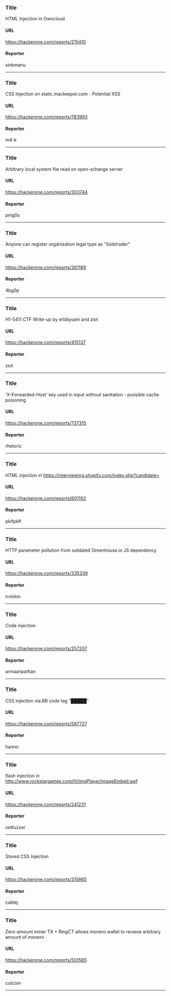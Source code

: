 ### Title
HTML Injection in Owncloud
#### URL 
https://hackerone.com/reports/215410
#### Reporter 
sinkmanu

---


### Title
CSS Injection on static.mackeeper.com - Potential XSS
#### URL 
https://hackerone.com/reports/783993
#### Reporter 
m4-k

---


### Title
Arbitrary local system file read on open-xchange server 
#### URL 
https://hackerone.com/reports/303744
#### Reporter 
pnig0s

---


### Title
Anyone can register organization legal type as "Soletrader"
#### URL 
https://hackerone.com/reports/361189
#### Reporter 
4bg0p

---


### Title
H1-5411 CTF Write-up by erbbysam and ziot
#### URL 
https://hackerone.com/reports/415137
#### Reporter 
ziot

---


### Title
'X-Forwarded-Host' key used in input without sanitation - possible cache poisoning
#### URL 
https://hackerone.com/reports/737315
#### Reporter 
rhetoric

---


### Title
HTML injection in https://interviewing.shopify.com/index.php?candidate=
#### URL 
https://hackerone.com/reports/601192
#### Reporter 
pklfpklf

---


### Title
HTTP parameter pollution from outdated Greenhouse.io JS dependency
#### URL 
https://hackerone.com/reports/335339
#### Reporter 
irvinlim

---


### Title
Code injection
#### URL 
https://hackerone.com/reports/257207
#### Reporter 
armaanpathan

---


### Title
CSS injection via BB code tag "█████"
#### URL 
https://hackerone.com/reports/587727
#### Reporter 
hanno

---


### Title
flash injection in http://www.rockstargames.com/IV/imgPlayer/imageEmbed.swf
#### URL 
https://hackerone.com/reports/241231
#### Reporter 
netfuzzer

---


### Title
Stored CSS Injection
#### URL 
https://hackerone.com/reports/315865
#### Reporter 
cablej

---


### Title
Zero-amount miner TX + RingCT allows monero wallet to receive arbitrary amount of monero
#### URL 
https://hackerone.com/reports/501585
#### Reporter 
cutcoin

---


